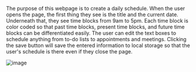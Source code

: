 The purpose of this webpage is to create a daily schedule.
When the user opens the page, the first thing they see is the title and the current date.
Underneath that, they see time blocks from 9am to 5pm.
Each time block is color coded so that past time blocks, present time blocks, and future time blocks can be differentiated easily.
The user can edit the text boxes to schedule anything from to-do lists to appointments and meetings.
Clicking the save button will save the entered information to local storage so that the user's schedule is there even if they close the page.

![image](https://user-images.githubusercontent.com/93448964/167265971-b5d70b83-4e8b-4e38-b43a-8da3e59eba4f.png)

